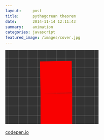 ```yaml
---
layout:     post
title:      pythagorean theorem
date:       2014-11-14 12:11:43
summary:    animation
categories: javascript
featured_image: /images/cover.jpg
---
```


![pi](/images/pi.gif)

[codepen.io](http://codepen.io/dividead/pen/MYYWXY)